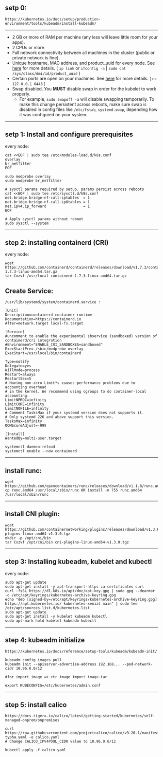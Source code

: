 ## setp 0:
```
https://kubernetes.io/docs/setup/production-environment/tools/kubeadm/install-kubeadm/
```
----------------------------------------------------------------------------------------
* 2 GB or more of RAM per machine (any less will leave little room for your apps).
* 2 CPUs or more.
* Full network connectivity between all machines in the cluster (public or private network is fine).
* Unique hostname, MAC address, and product_uuid for every node. See [here](#verify-mac-address) for more details. ( `ip link` or `ifconfig -a` | `sudo cat /sys/class/dmi/id/product_uuid` )
* Certain ports are open on your machines. See [here](#check-required-ports) for more details. ( `nc 127.0.0.1 6443` )
* Swap disabled. You **MUST** disable swap in order for the kubelet to work properly.
    * For example, `sudo swapoff -a` will disable swapping temporarily. To make this change persistent across reboots, make sure swap is disabled in config files like `/etc/fstab`, `systemd.swap`, depending how it was configured on your system.
----------------------------------------------------------------------------------------

## setp 1: Install and configure prerequisites
every node: 
```
cat <<EOF | sudo tee /etc/modules-load.d/k8s.conf
overlay
br_netfilter
EOF

sudo modprobe overlay
sudo modprobe br_netfilter

# sysctl params required by setup, params persist across reboots
cat <<EOF | sudo tee /etc/sysctl.d/k8s.conf
net.bridge.bridge-nf-call-iptables  = 1
net.bridge.bridge-nf-call-ip6tables = 1
net.ipv4.ip_forward                 = 1
EOF

# Apply sysctl params without reboot
sudo sysctl --system
```
-------------------------------------------------------------------------------------------

## step 2: installing containerd (CRI)
every node: 
```
wget https://github.com/containerd/containerd/releases/download/v1.7.3/containerd-1.7.3-linux-amd64.tar.gz
tar Cxzvf /usr/local containerd-1.7.3-linux-amd64.tar.gz
```
## Create Service:
```
/usr/lib/systemd/system/containerd.service :

[Unit]
Description=containerd container runtime
Documentation=https://containerd.io
After=network.target local-fs.target

[Service]
#uncomment to enable the experimental sbservice (sandboxed) version of containerd/cri integration
#Environment="ENABLE_CRI_SANDBOXES=sandboxed"
ExecStartPre=-/sbin/modprobe overlay
ExecStart=/usr/local/bin/containerd

Type=notify
Delegate=yes
KillMode=process
Restart=always
RestartSec=5
# Having non-zero Limit*s causes performance problems due to accounting overhead
# in the kernel. We recommend using cgroups to do container-local accounting.
LimitNPROC=infinity
LimitCORE=infinity
LimitNOFILE=infinity
# Comment TasksMax if your systemd version does not supports it.
# Only systemd 226 and above support this version.
TasksMax=infinity
OOMScoreAdjust=-999

[Install]
WantedBy=multi-user.target
```
```
systemctl daemon-reload
systemctl enable --now containerd
```
---------------------------------------------------------------------------------------------------

## install runc:
```
wget https://github.com/opencontainers/runc/releases/download/v1.1.8/runc.amd64
cp runc.amd64 /usr/local/sbin/runc OR install -m 755 runc.amd64 /usr/local/sbin/runc
```
----------------------------------------------------------------------------------------------------

## install CNI plugin:
```
wget https://github.com/containernetworking/plugins/releases/download/v1.3.0/cni-plugins-linux-amd64-v1.3.0.tgz
mkdir -p /opt/cni/bin
tar Cxzvf /opt/cni/bin cni-plugins-linux-amd64-v1.3.0.tgz
```
-----------------------------------------------------------------------------------------------------

## step 3: Installing kubeadm, kubelet and kubectl 
every node: 
```
sudo apt-get update
sudo apt-get install -y apt-transport-https ca-certificates curl
curl -fsSL https://dl.k8s.io/apt/doc/apt-key.gpg | sudo gpg --dearmor -o /etc/apt/keyrings/kubernetes-archive-keyring.gpg
echo "deb [signed-by=/etc/apt/keyrings/kubernetes-archive-keyring.gpg] https://apt.kubernetes.io/ kubernetes-xenial main" | sudo tee /etc/apt/sources.list.d/kubernetes.list
sudo apt-get update
sudo apt-get install -y kubelet kubeadm kubectl
sudo apt-mark hold kubelet kubeadm kubectl
```
------------------------------------------------------------------------------------------------

## step 4: kubeadm initialize
```
https://kubernetes.io/docs/reference/setup-tools/kubeadm/kubeadm-init/
```
```
kubeadm config images pull
kubeadm init --apiserver-advertise-address 192.168... --pod-network-cidr 10.96.0.0/12

#for import image => ctr image import image.tar
```
```
export KUBECONFIG=/etc/kubernetes/admin.conf
```
--------------------------------------------------------------------------------------------------------

## step 5: install calico
```
https://docs.tigera.io/calico/latest/getting-started/kubernetes/self-managed-onprem/onpremises
```
```
curl https://raw.githubusercontent.com/projectcalico/calico/v3.26.1/manifests/calico-typha.yaml -o calico.yaml
# Change CALICO_IPV4POOL_CIDR value to 10.96.0.0/12

kubectl apply -f calico.yaml
```
